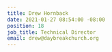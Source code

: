 ```yaml
---
title: Drew Hornback
date: 2021-01-27 08:54:00 -08:00
position: 18
job_title: Technical Director
email: drew@daybreakchurch.org
---
```


